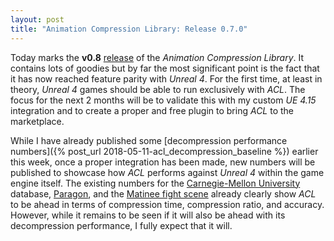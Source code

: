 ```yaml
---
layout: post
title: "Animation Compression Library: Release 0.7.0"
---
```

Today marks the **v0.8** [release](https://github.com/nfrechette/acl/releases/tag/v0.8.0) of the *Animation Compression Library*. It contains lots of goodies but by far the most significant point is the fact that it has now reached feature parity with *Unreal 4*. For the first time, at least in theory, *Unreal 4* games should be able to run exclusively with *ACL*. The focus for the next 2 months will be to validate this with my custom *UE 4.15* integration and to create a proper and free plugin to bring *ACL* to the marketplace.

While I have already published some [decompression performance numbers]({% post_url 2018-05-11-acl_decompression_baseline %}) earlier this week, once a proper integration has been made, new numbers will be published to showcase how *ACL* performs against *Unreal 4* within the game engine itself. The existing numbers for the [Carnegie-Mellon University](https://github.com/nfrechette/acl/blob/develop/docs/cmu_performance.md) database, [Paragon](https://github.com/nfrechette/acl/blob/develop/docs/paragon_performance.md), and the [Matinee fight scene](https://github.com/nfrechette/acl/blob/develop/docs/fight_scene_performance.md) already clearly show *ACL* to be ahead in terms of compression time, compression ratio, and accuracy. However, while it remains to be seen if it will also be ahead with its decompression performance, I fully expect that it will.
